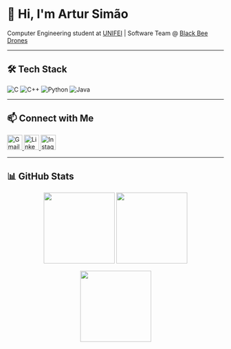 # 👋 Hi, I'm Artur Simão

Computer Engineering student at [UNIFEI](https://unifei.edu.br/) | Software Team @ [Black Bee Drones](https://github.com/Black-Bee-Drones)  

---

## 🛠️ Tech Stack  

![C](https://img.shields.io/badge/C-A8B9CC?style=flat-square&logo=c&logoColor=white)
![C++](https://img.shields.io/badge/C++-00599C?style=flat-square&logo=c%2B%2B&logoColor=white)
![Python](https://img.shields.io/badge/Python-3776AB?style=flat-square&logo=python&logoColor=white)
![Java](https://img.shields.io/badge/Java-ED8B00?style=flat-square&logo=openjdk&logoColor=white)

---

## 📫 Connect with Me  

<p align="left">
  <a href="mailto:arturgsimao@gmail.com">
    <img src="https://upload.wikimedia.org/wikipedia/commons/7/7e/Gmail_icon_%282020%29.svg" alt="Gmail" width="35px"/>
  </a>
  <a href="https://www.linkedin.com/in/artur-sim%C3%A3o-9a1ab7378/">
    <img src="https://cdn.worldvectorlogo.com/logos/linkedin-icon-2.svg" alt="LinkedIn" width="35px"/>
  </a>
  <a href="https://www.instagram.com/artursimaoo_/">
    <img src="https://upload.wikimedia.org/wikipedia/commons/a/a5/Instagram_icon.png" alt="Instagram" width="35px"/>
  </a>
</p>

---

## 📊 GitHub Stats  

<p align="center">
  <img height="165" src="https://github-readme-stats.vercel.app/api?username=12FlyBreads&show_icons=true&theme=tokyonight&hide_border=true&include_all_commits=true&count_private=true" />
  <img height="165" src="https://github-readme-stats.vercel.app/api/top-langs/?username=12FlyBreads&layout=compact&theme=tokyonight&hide_border=true" />
</p>

<p align="center">
  <img height="165" src="https://streak-stats.demolab.com?user=12FlyBreads&theme=tokyonight&hide_border=true" />
</p>

